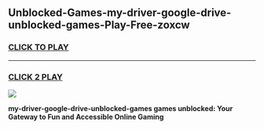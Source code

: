 
## Unblocked-Games-my-driver-google-drive-unblocked-games-Play-Free-zoxcw
<h3>
<a href="https://premium76.site?title=my-driver-google-drive-unblocked-games&ref=21A">CLICK TO PLAY</a></h3>
<hr>

<h3>
<a href="https://premium76.site?title=my-driver-google-drive-unblocked-games&ref=21A">CLICK 2 PLAY</a>
  
</h3>

<a href="https://premium76.site?title=my-driver-google-drive-unblocked-games&ref=21A"><img src="https://clearcache.store/games.png"></a>


**my-driver-google-drive-unblocked-games games unblocked: Your Gateway to Fun and Accessible Online Gaming**
